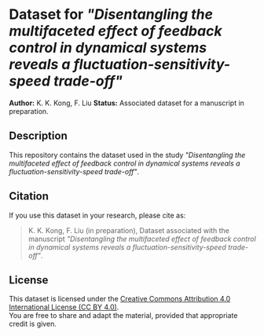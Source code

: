 # Dataset for *"Disentangling the multifaceted effect of feedback control in dynamical systems reveals a fluctuation-sensitivity-speed trade-off"*

**Author:** K. K. Kong, F. Liu
**Status:** Associated dataset for a manuscript in preparation.

## Description
This repository contains the dataset used in the study *"Disentangling the multifaceted effect of feedback control in dynamical systems reveals a fluctuation-sensitivity-speed trade-off"*.  

## Citation
If you use this dataset in your research, please cite as:

> K. K. Kong, F. Liu (in preparation), Dataset associated with the manuscript *"Disentangling the multifaceted effect of feedback control in dynamical systems reveals a fluctuation-sensitivity-speed trade-off"*.

## License
This dataset is licensed under the [Creative Commons Attribution 4.0 International License (CC BY 4.0)](https://creativecommons.org/licenses/by/4.0/).  
You are free to share and adapt the material, provided that appropriate credit is given.
